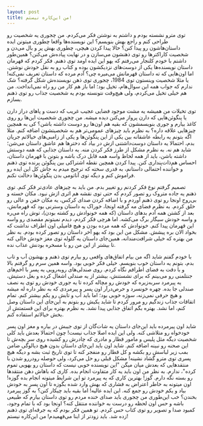 ```yaml
---
layout: post
title: من این‌کاره نیستم!
---
```


توی مترو نشسته بودم و داشتم به نوشتن فکر می‌کردم. من چجوری یه شخصیت رو طراحی کنم و راجع بهش بنویسم؟ این نویسنده‌ها واقعا چطوری میتونن ایده داستان‌هاشون رو پیدا کنن؟ حالا پیدا کردن هیچی، چطوری بهش پر و بال می‌دن و شخصیت کاراکترها رو توی ذهنشون می‌سازن و در نهایت پیاده‌ش می‌کنن؟ همین‌طور داشتم با خودم کلنجار می‌رفتم که یهو این ایده اومد توی ذهنم. فکر کردم که قهرمان داستان نویسنده‌ها یکی از دوست‌های نزدیکشون بوده و کتاب رو به نقل خودش نوشتن. اما اون‌هایی که ته داستان قهرمانش می‌میره چی؟ آدم مرده که داستان تعریف نمی‌کنه! یا مثلا شخصیت وینستون توی 1984، چجوری توی ذهن نویسنده‌ش شکل گرفته؟ شک ندارم که جواب همه این سوال‌هام، تخیل بود؛ اما باز هم کار من رو راه نمی‌انداخت. من هم خیلی تخیل می‌کردم، ولی هیچ‌وقت نتونسته بودم یه شخصیت جذاب رو توی ذهنم بسازم.

توی تخیلات من همیشه یه مشت موجود فضایی عجیب غریب که دست و پاهای دراز دارن یا پنگوئن‌هایی که دارن پرواز می‌کنن دیده میشه. من چجوری شخصیت این‌ها رو روی کاغذ بیارم و جوری بنویسمشون که بقیه هم اون‌ها رو دوست داشته باشن؟ کی به همچین چیزهایی علاقه داره؟ به نظرم باید چیزهای عمومی‌تر هم به شخصیتشون اضافه کنم. مثلا اگه بتونم یه رابطه عاشقانه بین یکی از این پنگوئن‌ها و یکی از زامبی‌های خیالاتم جریان بدم، احتمالا یه داستان دوست‌داشتنی ازش در بیاد که دخترها هم عاشق داستان می‌شن؛ شاید هم نه. به نظرم مشکل از طرز فکر کردن منه. یه داستان جذابی که همه دوستش داشته باشن، باید از همه لحاظ واسه همه قابل درک باشه و بتونن با قهرمان داستان، احساس هم‌ذات‌پنداری کنن. پیدا کردن همچین نقطه اشتراکی بین پنگوئن پرنده توی ذهنم و خواننده احتمالی داستانم، به قدری سخته که ترجیح میدم به جاش کل این ایده رو فراموش کنم و دیگه توی آناتومی بدن پنگوئن‌ها دخالت نکنم.

تصمیم گرفتم نوع فکر کردنم رو تغییر بدم. من باید به چیزهای عادی‌تر فکر کنم. توی ذهنم یه جاده متروک رو تصور کردم که حتی توی نقشه هم اثری ازش نبود. مکان خسته و بی‌روح اونجا رو توی ذهنم آوردم و با اضافه کردن صدای کرکس، یه مکان خفن و عالی رو خلق کردم. به نظرم فضای مه گرفته اونجا، خوراک یه داستان وسترنی بود که قهرمانش، بعد از کشتن همه آدم بدهای داستان (که همه خونوادش رو کشته بودن)، توش راه می‌ره و واسه خودش سیگار برگ می‌کشه. اما هرچی فکر کردم، دیدم نمیتونم مقصدی رو واسه این قهرمان پیدا کنم. خونوادش که همه مرده بودن و هیچ فامیلی اون اطراف نداشت که بخواد الان بره پیشش. مشکل من این بود که یهو آخر داستان رو تصور کرده بودم. به نظر من بهتره که خیلی شرافت‌مندانه، همین‌جای داستان یه گلوله توی مغز خودش خالی کنه تا بیشتر از این من رو با مسخره بودنش عذاب نده.

با خودم گفتم شاید اگه من بیام اتفاق‌های واقعی رو بیارم توی ذهنم و بهشون آب و تاب بدم، بتونم یه داستان خوب بنویسم. خیلی فکر خوبی بود. واسه همین سرم رو گرفتم بالا و با دقت به فضای اطرافم نگاه کردم. روی صندلی‌های روبه‌رویی یه پسر با اخم‌های جنتلمنی رو می‌بینم که برای نشستنش، بیشتر از یه صندلی اشغال کرده و بغل دستیش، یه پیرمرد سربه‌زیره که خودش رو مچاله کرده تا یه جوری خودش رو توی یه نصف صندلی جا بده. چهره خونسرد و حرص‌درآر اون پسر و پیرمردی که به نظر داره له میشه و هیچ حرفی نمی‌زنه، سوژه خوبی بود؛ اما باید آب و تابش رو یکم بیشتر کنم. تمام اتقاقات جذاب زندگیم رو مرور کردم تا شاید یکیش رو بتونم به این‌جای این داستان وصل کنم، اما نشد. بهتره بگم اتفاق جذابی پیدا نشد. به نظرم بهتره برای این قستمتش از بخش خیالاتم استفاده کنم.

شاید اون پیرمرده باید این‌جای داستان یه شات‌گان از توی جیبش در بیاره و مغز اون پسر خودخواه رو متلاشی کنه. ولی این ایده اصلا جذاب نیست! چون احتمالا بعدش باید کلی شخصیت دیگه مثل پلیس و مامور قطار و مادری که چادرش رو کشیده روی سر بچه‌ش تا این صحنه رو نبینه اضافه کنم. شاید اون باید این‌جای داستان بدون هیچ دیالوگی ضامن بمب زیر لباسش رو بکشه و کل قطار رو منفجر کنه تا توی تاریخ ثبت بشه و دیگه هیچ پسری توی مترو گشاد نشینه! مشکل قبلی رو حل می‌کرد، ولی حوصله رودررو شدن با منتقدهایی که بعدش میان میگن "این نویسنده خوبی نیست که داستان رو یهویی تموم کرده"، ندارم. به نظر من اون باید یه کار متفاوت انجام بده. کاری که باهاش دهن منتقدها رو بسته نگه دارم. گوز! بهترین کاری که یه پیرمرد تو این شرایط میتونه انجام بده گوزه! اون میتونه به خاطر اعتراض به فشاری که بهش وارد شده بگوزه تا اون پسر به خودش بیاد و یکم خودش رو جمع کنه. این ایده عالیه! اما بقیه باید چیکار کنن؟ به گوز پیرمرد بخندن؟ خب این‌طوری من چجوری باید صدای خنده مردم رو توی داستان بیارم که طبیعی باشه و حس اون لحظه رو درست به خواننده منتقل کنه؟ اونجا بود که با تمام وجود، کمبود صدا و تصویر رو توی کتاب حس کردم. تو همین فکر بودم که یه جرقه‌ای توی ذهنم زده شد. باید زودتر از اینا می‌فهمیدم! من این‌کاره نیستم!